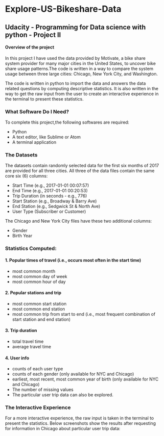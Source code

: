 # Explore-US-Bikeshare-Data
## Udacity - Programming for  Data science with python - Project II

#### Overview of the project
In this project I have used the data provided by Motivate, a bike share system provider for many major cities in the United States, 
to uncover bike share usage patterns.The code is written in a way to compare the system usage between three large cities: Chicago, New York City, and Washington.

The code is written in python to import the data and answers the data related questions by computing descriptive statistics. 
It is also written in the way to get the raw input from the user to create an interactive experience in the terminal to present these statistics.

### What Software Do I Need?
To complete this project,the following softwares are required:

- Python
- A text editor, like Sublime or Atom
- A terminal application

### The Datasets
The datasets contain randomly selected data for the first six months of 2017 are provided for all three cities. 
All three of the data files contain the same core six (6) columns:

- Start Time (e.g., 2017-01-01 00:07:57)
- End Time (e.g., 2017-01-01 00:20:53)
- Trip Duration (in seconds - e.g., 776)
- Start Station (e.g., Broadway & Barry Ave)
- End Station (e.g., Sedgwick St & North Ave)
- User Type (Subscriber or Customer)

The Chicago and New York City files have these two additional columns:
- Gender
- Birth Year

### Statistics Computed:

#### 1. Popular times of travel (i.e., occurs most often in the start time)

- most common month
- most common day of week
- most common hour of day

#### 2. Popular stations and trip

- most common start station
- most common end station
- most common trip from start to end (i.e., most frequent combination of start station and end station)

#### 3. Trip duration

- total travel time
- average travel time

#### 4. User info

- counts of each user type
- counts of each gender (only available for NYC and Chicago)
- earliest, most recent, most common year of birth (only available for NYC and Chicago)
- The number of missing values
- The particular user trip data can also be explored.

### The Interactive Experience
For a more interactive experience,  the raw input is taken in the terminal to present the statistics. 
Below screenshots show the results after requesting for information in Chicago about particular user trip data:


<image to be added>


